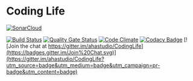 # Coding Life

[![SonarCloud](https://sonarcloud.io/images/project_badges/sonarcloud-white.svg)](https://sonarcloud.io/summary/new_code?id=ahastudio_CodingLife)

[![Build Status](https://github.com/ahastudio/CodingLife/workflows/Build/badge.svg?branch=main)](https://github.com/ahastudio/CodingLife/actions)
[![Quality Gate Status](https://sonarcloud.io/api/project_badges/measure?project=ahastudio_CodingLife&metric=alert_status)](https://sonarcloud.io/summary/new_code?id=ahastudio_CodingLife)
[![Code Climate](https://codeclimate.com/github/ahastudio/CodingLife/badges/gpa.svg)](https://codeclimate.com/github/ahastudio/CodingLife)
[![Codacy Badge](https://api.codacy.com/project/badge/grade/c9c93f4d9d604623a0cd4f24fb6a0314)](https://www.codacy.com/app/ahastudio/CodingLife)
[![Join the chat at https://gitter.im/ahastudio/CodingLife](https://badges.gitter.im/Join%20Chat.svg)](https://gitter.im/ahastudio/CodingLife?utm_source=badge&utm_medium=badge&utm_campaign=pr-badge&utm_content=badge)
